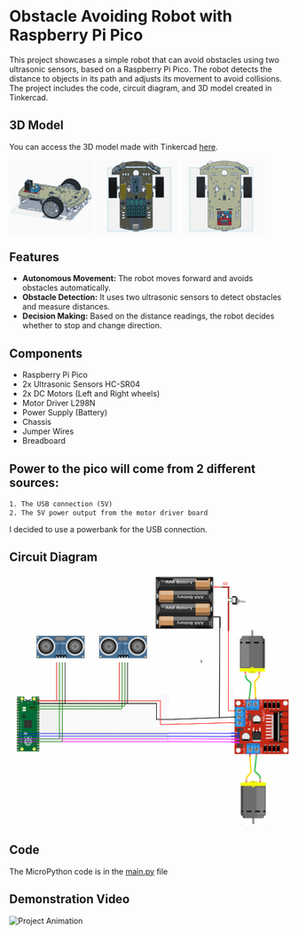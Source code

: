 # Obstacle Avoiding Robot with Raspberry Pi Pico

This project showcases a simple robot that can avoid obstacles using two ultrasonic sensors, based on a Raspberry Pi Pico. The robot detects the distance to objects in its path and adjusts its movement to avoid collisions. The project includes the code, circuit diagram, and 3D model created in Tinkercad.

## 3D Model

You can access the 3D model made with Tinkercad [here](https://www.tinkercad.com/things/k87AAEScrFg-obstacle-avoiding-robot-raspberry-pi-pico).
<div>
  <img src="assets/2.png" alt="Image 1" width="30%" style="display:inline-block; vertical-align:middle;"/>
  <img src="assets/3.png" alt="Image 2" width="30%" style="display:inline-block; vertical-align:middle;"/>
  <img src="assets/4.png" alt="Image 3" width="30%" style="display:inline-block; vertical-align:middle;"/>
</div>

## Features

- **Autonomous Movement:** The robot moves forward and avoids obstacles automatically.
- **Obstacle Detection:** It uses two ultrasonic sensors to detect obstacles and measure distances.
- **Decision Making:** Based on the distance readings, the robot decides whether to stop and change direction.

## Components

- Raspberry Pi Pico
- 2x Ultrasonic Sensors HC-SR04
- 2x DC Motors (Left and Right wheels)
- Motor Driver L298N
- Power Supply (Battery)
- Chassis
- Jumper Wires
- Breadboard

## Power to the pico will come from 2 different sources:

```
1. The USB connection (5V)
2. The 5V power output from the motor driver board
```
I decided to use a powerbank for the USB connection.

## Circuit Diagram
![](assets/6.png)

## Code

The MicroPython code is in the [main.py](main.py) file

## Demonstration Video
<img src="assets/5.gif" alt="Project Animation" width="50%"/>
